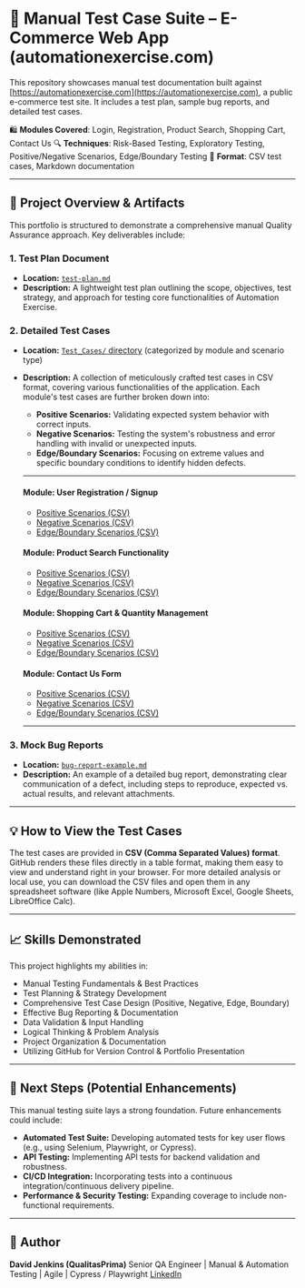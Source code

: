 # 🧪 Manual Test Case Suite – E-Commerce Web App (automationexercise.com)

This repository showcases manual test documentation built against [https://automationexercise.com](https://automationexercise.com), a public e-commerce test site. It includes a test plan, sample bug reports, and detailed test cases.

🛍️ **Modules Covered**: Login, Registration, Product Search, Shopping Cart, Contact Us
🔍 **Techniques**: Risk-Based Testing, Exploratory Testing, Positive/Negative Scenarios, Edge/Boundary Testing
📄 **Format**: CSV test cases, Markdown documentation

---

## 🚀 Project Overview & Artifacts

This portfolio is structured to demonstrate a comprehensive manual Quality Assurance approach. Key deliverables include:

### 1. Test Plan Document
* **Location:** [`test-plan.md`](https://github.com/QualitasPrima/manual-test-ecommerce-suites/blob/main/test-plan.md)
* **Description:** A lightweight test plan outlining the scope, objectives, test strategy, and approach for testing core functionalities of Automation Exercise.

### 2. Detailed Test Cases
* **Location:** [`Test_Cases/` directory](https://github.com/QualitasPrima/manual-test-ecommerce-suites/tree/main/Test_Cases) (categorized by module and scenario type)
* **Description:** A collection of meticulously crafted test cases in CSV format, covering various functionalities of the application. Each module's test cases are further broken down into:
    * **Positive Scenarios:** Validating expected system behavior with correct inputs.
    * **Negative Scenarios:** Testing the system's robustness and error handling with invalid or unexpected inputs.
    * **Edge/Boundary Scenarios:** Focusing on extreme values and specific boundary conditions to identify hidden defects.

    ---
    #### Module: User Registration / Signup
    * [Positive Scenarios (CSV)](./Test_Cases/Registration/Test_Cases_Registration_Positive.csv)
    * [Negative Scenarios (CSV)](./Test_Cases/Registration/Test_Cases_Registration_Negative.csv)
    * [Edge/Boundary Scenarios (CSV)](./Test_Cases/Registration/Test_Cases_Registration_Edge_Boundary.csv)

    #### Module: Product Search Functionality
    * [Positive Scenarios (CSV)](./Test_Cases/Product_Search/Test_Cases_Product_Search_Positive.csv)
    * [Negative Scenarios (CSV)](./Test_Cases/Product_Search/Test_Cases_Product_Search_Negative.csv)
    * [Edge/Boundary Scenarios (CSV)](./Test_Cases/Product_Search/Test_Cases_Product_Search_Edge_Boundary.csv)

    #### Module: Shopping Cart & Quantity Management
    * [Positive Scenarios (CSV)](./Test_Cases/Shopping_Cart/Test_Cases_Shopping_Cart_Positive.csv)
    * [Negative Scenarios (CSV)](./Test_Cases/Shopping_Cart/Test_Cases_Shopping_Cart_Negative.csv)
    * [Edge/Boundary Scenarios (CSV)](./Test_Cases/Shopping_Cart/Test_Cases_Shopping_Cart_Edge_Boundary.csv)

    #### Module: Contact Us Form
    * [Positive Scenarios (CSV)](./Test_Cases/Contact_Us/Test_Cases_Contact_Us_Positive.csv)
    * [Negative Scenarios (CSV)](./Test_Cases/Contact_Us/Test_Cases_Contact_Us_Negative.csv)
    * [Edge/Boundary Scenarios (CSV)](./Test_Cases/Contact_Us/Test_Cases_Contact_Us_Edge_Boundary.csv)

    ---

### 3. Mock Bug Reports
* **Location:** [`bug-report-example.md`](https://github.com/QualitasPrima/manual-test-ecommerce-suites/blob/main/bug-report-example.md)
* **Description:** An example of a detailed bug report, demonstrating clear communication of a defect, including steps to reproduce, expected vs. actual results, and relevant attachments.

---

## 💡 How to View the Test Cases

The test cases are provided in **CSV (Comma Separated Values) format**. GitHub renders these files directly in a table format, making them easy to view and understand right in your browser. For more detailed analysis or local use, you can download the CSV files and open them in any spreadsheet software (like Apple Numbers, Microsoft Excel, Google Sheets, LibreOffice Calc).

---

## 📈 Skills Demonstrated

This project highlights my abilities in:
* Manual Testing Fundamentals & Best Practices
* Test Planning & Strategy Development
* Comprehensive Test Case Design (Positive, Negative, Edge, Boundary)
* Effective Bug Reporting & Documentation
* Data Validation & Input Handling
* Logical Thinking & Problem Analysis
* Project Organization & Documentation
* Utilizing GitHub for Version Control & Portfolio Presentation

---

## 🎯 Next Steps (Potential Enhancements)

This manual testing suite lays a strong foundation. Future enhancements could include:
* **Automated Test Suite:** Developing automated tests for key user flows (e.g., using Selenium, Playwright, or Cypress).
* **API Testing:** Implementing API tests for backend validation and robustness.
* **CI/CD Integration:** Incorporating tests into a continuous integration/continuous delivery pipeline.
* **Performance & Security Testing:** Expanding coverage to include non-functional requirements.

---

## 👤 Author

**David Jenkins (QualitasPrima)**
Senior QA Engineer | Manual & Automation Testing | Agile | Cypress / Playwright
[LinkedIn](https://www.linkedin.com/in/davidjenkins-qa/)
